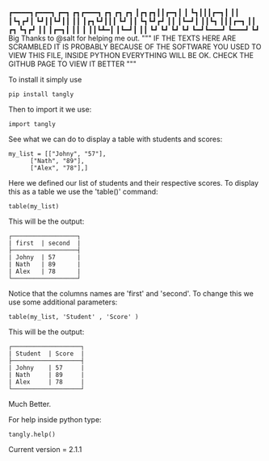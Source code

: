 ┏━━━━┓┏━━━┓ ┏━┓ ┏┓┏━━━┓ ┏┓   ┏┓  ┏┓
┃┏┓┏┓┃┃┏━┓┃ ┃ ┗┓┃┃┃┏━┓┃ ┃┃   ┃┗┓┏┛┃
┗┛┃┃┗┛┃┃ ┃┃ ┃┏┓┗┛┃┃┃ ┗┛ ┃┃   ┗┓┗┛┏┛
  ┃┃  ┃┗━┛┃ ┃┃┗┓ ┃┃┃┏━┓ ┃┃ ┏┓ ┗┓┏┛
  ┃┃  ┃┏━┓┃ ┃┃ ┃ ┃┃┗┻━┃ ┃┗━┛┃  ┃┃ 
  ┗┛  ┗┛ ┗┛ ┗┛ ┗━┛┗━━━┛ ┗━━━┛  ┗┛
Big Thanks to @salt for helping me out.
"""
IF THE TEXTS HERE ARE SCRAMBLED IT IS PROBABLY BECAUSE OF THE SOFTWARE YOU USED TO VIEW THIS FILE, INSIDE PYTHON EVERYTHING WILL BE OK.
CHECK THE GITHUB PAGE TO VIEW IT BETTER
""" 

To install it simply use 
```
pip install tangly
```
Then to import it we use:
```
import tangly
```


See what we can do to display a table with students and scores:

```
my_list = [["Johny", "57"],
	  ["Nath", "89"],
	  ["Alex", "78"],]
```
Here we defined our list of students and their respective scores.
To display this as a table we use the 'table()' command:
```
table(my_list)
```
This will be the output:
```
┌──────────────────┐
| first  | second  |
├──────────────────┤
| Johny  | 57      |
| Nath   | 89      |
| Alex   | 78      |
└──────────────────┘
```
Notice that the columns names are 'first' and 'second'. To change this we use some additional parameters:

```
table(my_list, 'Student' , 'Score' )

```

This will be the output:

```
┌───────────────────┐
| Student  | Score  |
├───────────────────┤
| Johny    | 57     |
| Nath     | 89     |
| Alex     | 78     |
└───────────────────┘
```
Much Better.

For help inside python type:
```
tangly.help()
```


Current version = 2.1.1
